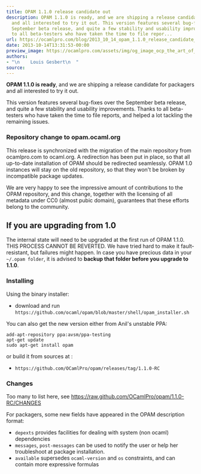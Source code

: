 ```yaml
---
title: OPAM 1.1.0 release candidate out
description: OPAM 1.1.0 is ready, and we are shipping a release candidate for packagers
  and all interested to try it out. This version features several bug-fixes over the
  September beta release, and quite a few stability and usability improvements. Thanks
  to all beta-testers who have taken the time to file repor...
url: https://ocamlpro.com/blog/2013_10_14_opam_1.1.0_release_candidate_out
date: 2013-10-14T13:31:53-00:00
preview_image: https://ocamlpro.com/assets/img/og_image_ocp_the_art_of_prog.png
authors:
- "\n    Louis Gesbert\n  "
source:
---
```


<p><strong>OPAM 1.1.0 is ready</strong>, and we are shipping a release candidate for
packagers and all interested to try it out.</p>
<p>This version features several bug-fixes over the September beta release, and
quite a few stability and usability improvements. Thanks to all beta-testers
who have taken the time to file reports, and helped a lot tackling the
remaining issues.</p>
<h3>Repository change to opam.ocaml.org</h3>
<p>This release is synchronized with the migration of the main repository from
ocamlpro.com to ocaml.org. A redirection has been put in place, so that all
up-to-date installation of OPAM should be redirected seamlessly.
OPAM 1.0 instances will stay on the old repository, so that they won't be
broken by incompatible package updates.</p>
<p>We are very happy to see the impressive amount of contributions to the OPAM
repository, and this change, together with the licensing of all metadata under
CC0 (almost pubic domain), guarantees that these efforts belong to the
community.</p>
<h2>If you are upgrading from 1.0</h2>
<p>The internal state will need to be upgraded at the first run of OPAM 1.1.0.
THIS PROCESS CANNOT BE REVERTED. We have tried hard to make it fault-
resistant, but failures might happen. In case you have precious data in your
<code>~/.opam folder</code>, it is advised to <strong>backup that folder before you upgrade to 1.1.0</strong>.</p>
<h3>Installing</h3>
<p>Using the binary installer:</p>
<ul>
<li>download and run <code>https://github.com/ocaml/opam/blob/master/shell/opam_installer.sh</code>
</li>
</ul>
<p>You can also get the new version either from Anil's unstable PPA:</p>
<pre><code class="language-shell-session">add-apt-repository ppa:avsm/ppa-testing
apt-get update
sudo apt-get install opam
</code></pre>
<p>or build it from sources at :</p>
<ul>
<li><code>https://github.com/OCamlPro/opam/releases/tag/1.1.0-RC</code>
</li>
</ul>
<h3>Changes</h3>
<p>Too many to list here, see
<a href="https://raw.github.com/OCamlPro/opam/1.1.0-RC/CHANGES">https://raw.github.com/OCamlPro/opam/1.1.0-RC/CHANGES</a></p>
<p>For packagers, some new fields have appeared in the OPAM description format:</p>
<ul>
<li><code>depexts</code> provides facilities for dealing with system (non ocaml)
dependencies
</li>
<li><code>messages</code>, <code>post-messages</code> can be used to notify the user or help her troubleshoot at package installation.
</li>
<li><code>available</code> supersedes <code>ocaml-version</code> and <code>os</code> constraints, and can contain
more expressive formulas
</li>
</ul>

